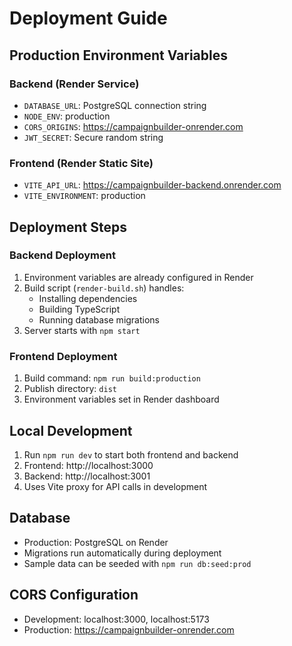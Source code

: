 # Deployment Guide

## Production Environment Variables

### Backend (Render Service)
- `DATABASE_URL`: PostgreSQL connection string
- `NODE_ENV`: production
- `CORS_ORIGINS`: https://campaignbuilder-onrender.com
- `JWT_SECRET`: Secure random string

### Frontend (Render Static Site)
- `VITE_API_URL`: https://campaignbuilder-backend.onrender.com
- `VITE_ENVIRONMENT`: production

## Deployment Steps

### Backend Deployment
1. Environment variables are already configured in Render
2. Build script (`render-build.sh`) handles:
   - Installing dependencies
   - Building TypeScript
   - Running database migrations
3. Server starts with `npm start`

### Frontend Deployment
1. Build command: `npm run build:production`
2. Publish directory: `dist`
3. Environment variables set in Render dashboard

## Local Development
1. Run `npm run dev` to start both frontend and backend
2. Frontend: http://localhost:3000
3. Backend: http://localhost:3001
4. Uses Vite proxy for API calls in development

## Database
- Production: PostgreSQL on Render
- Migrations run automatically during deployment
- Sample data can be seeded with `npm run db:seed:prod`

## CORS Configuration
- Development: localhost:3000, localhost:5173
- Production: https://campaignbuilder-onrender.com